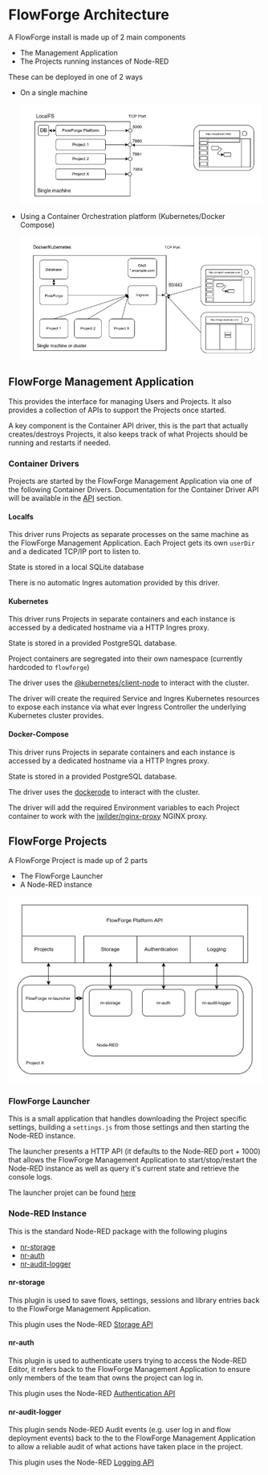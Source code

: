 # FlowForge Architecture

A FlowForge install is made up of 2 main components

 - The Management Application
 - The Projects running instances of Node-RED

These can be deployed in one of 2 ways

 - On a single machine

   ![LocalFS Architecture](./images/ff-localfs.png)

 - Using a Container Orchestration platform (Kubernetes/Docker Compose)

   ![Container Architecture](./images/ff-containers.png)


## FlowForge Management Application

This provides the interface for managing Users and Projects. It also provides a collection of APIs to support the Projects once started.

A key component is the Container API driver, this is the part that actually creates/destroys Projects, it also keeps track of what Projects should be running and restarts if needed.

### Container Drivers

Projects are started by the FlowForge Management Application via one of the following Container Drivers. Documentation for the Container Driver API will be available in the [API](../api/README.md) section.

#### Localfs

This driver runs Projects as separate processes on the same machine as the FlowForge Management Application. Each Project gets its own `userDir` and a dedicated TCP/IP port to listen to.

State is stored in a local SQLite database

There is no automatic Ingres automation provided by this driver.


#### Kubernetes

This driver runs Projects in separate containers and each instance is accessed by a dedicated hostname via a HTTP Ingres proxy.

State is stored in a provided PostgreSQL database.

Project containers are segregated into their own namespace (currently hardcoded to `flowforge`)

The driver uses the [@kubernetes/client-node](https://www.npmjs.com/package/@kubernetes/client-node) to interact with the cluster.

The driver will create the required Service and Ingres Kubernetes resources to expose each instance via what ever Ingress Controller the underlying Kubernetes cluster provides.

#### Docker-Compose

This driver runs Projects in separate containers and each instance is accessed by a dedicated hostname via a HTTP Ingres proxy.

State is stored in a provided PostgreSQL database.

The driver uses the [dockerode](https://www.npmjs.com/package/dockerode) to interact with the cluster.

The driver will add the required Environment variables to each Project container to work with the [jwilder/nginx-proxy](https://hub.docker.com/r/jwilder/nginx-proxy) NGINX proxy.

## FlowForge Projects

A FlowForge Project is made up of 2 parts

- The FlowForge Launcher
- A Node-RED instance

![Project Architecture](./images/ff-project-arch.png)

### FlowForge Launcher

This is a small application that handles downloading the Project specific settings, building a `settings.js` from those settings and then starting the Node-RED instance.

The launcher presents a HTTP API (it defaults to the Node-RED port + 1000) that allows the FlowForge Management Application to start/stop/restart the Node-RED instance as well as query it's current state and retrieve the console logs.

The launcher projet can be found [here](https://github.com/flowforge/flowforge-nr-launcher)

### Node-RED Instance

This is the standard Node-RED package with the following plugins

 - [nr-storage](https://github.com/flowforge/flowforge-nr-storage)
 - [nr-auth](https://github.com/flowforge/flowforge-nr-auth)
 - [nr-audit-logger](https://github.com/flowforge/flowforge-nr-audit-logger)

#### nr-storage

This plugin is used to save flows, settings, sessions and library entries back to the FlowForge Management Application.

This plugin uses the Node-RED [Storage API](https://nodered.org/docs/api/storage)

#### nr-auth

This plugin is used to authenticate users trying to access the Node-RED Editor, it refers back to the FlowForge Management Application to ensure only members of the team that owns the project can log in.

This plugin uses the Node-RED [Authentication API](https://nodered.org/docs/user-guide/runtime/securing-node-red#custom-user-authentication)

#### nr-audit-logger

This plugin sends Node-RED Audit events (e.g. user log in and flow deployment events) back to the to the FlowForge Management Application to allow a reliable audit of what actions have taken place in the project.

This plugin uses the Node-RED [Logging API](https://nodered.org/docs/user-guide/runtime/logging)
